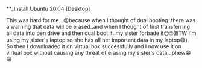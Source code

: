 **_Install Ubuntu 20.04 [Desktop]

This was hard for me...😥because when I thought of dual booting..there was a warning that data will be erased..and when I thought of first transferring all data into pen drive and then dual boot it..my sister forbade it😐🙄(BTW I'm using my sister's laptop so she has all her important data in my laptop😅). So then I downloaded it on virtual box successfully and I now use it on virtual box without causing any threat of erasing my sister's data...phew😁😁
